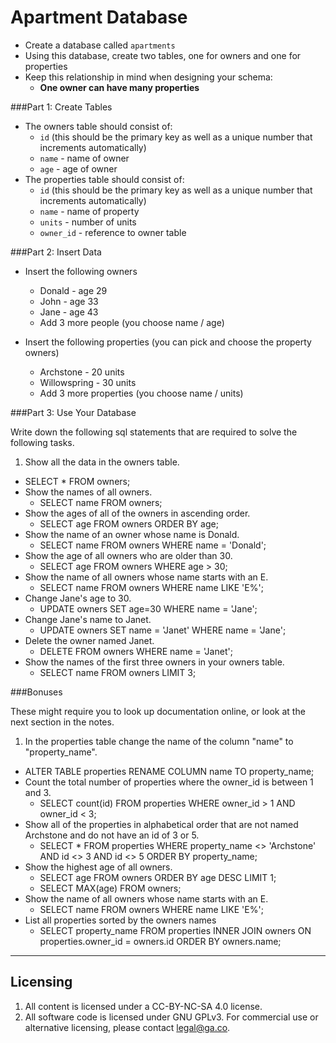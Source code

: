# Apartment Database

- Create a database called `apartments`
- Using this database, create two tables, one for owners and one for properties
- Keep this relationship in mind when designing your schema:
  + **One owner can have many properties**

###Part 1: Create Tables

- The owners table should consist of:
  + `id` (this should be the primary key as well as a unique number that increments automatically)
  + `name` - name of owner
  + `age` - age of owner
- The properties table should consist of:
  + `id` (this should be the primary key as well as a unique number that increments automatically)
  + `name` - name of property
  + `units` - number of units
  + `owner_id` - reference to owner table

###Part 2: Insert Data

* Insert the following owners
    * Donald - age 29
    * John - age 33
    * Jane - age 43
    * Add 3 more people (you choose name / age)

* Insert the following properties (you can pick and choose the property owners)
    * Archstone - 20 units
    * Willowspring - 30 units
    * Add 3 more properties (you choose name / units)

###Part 3: Use Your Database

Write down the following sql statements that are required to solve the following tasks.

1. Show all the data in the owners table.
  * SELECT * FROM owners;
* Show the names of all owners.
  * SELECT name FROM owners;
* Show the ages of all of the owners in ascending order.
  * SELECT age FROM owners ORDER BY age;
* Show the name of an owner whose name is Donald.
  * SELECT name FROM owners WHERE name = 'Donald';
* Show the age of all owners who are older than 30.
  * SELECT age FROM owners WHERE age > 30;
* Show the name of all owners whose name starts with an E.
  * SELECT name FROM owners WHERE name LIKE 'E%';
* Change Jane's age to 30.
  * UPDATE owners SET age=30 WHERE name = 'Jane';
* Change Jane's name to Janet.
  * UPDATE owners SET name = 'Janet' WHERE name = 'Jane';
* Delete the owner named Janet.
  * DELETE FROM owners WHERE name = 'Janet';
* Show the names of the first three owners in your owners table.
  * SELECT name FROM owners LIMIT 3;


###Bonuses

These might require you to look up documentation online, or look at the next section in the notes.

1. In the properties table change the name of the column "name" to "property_name".
  * ALTER TABLE properties RENAME COLUMN name TO property_name;
* Count the total number of properties where the owner_id is between 1 and 3.
  * SELECT count(id) FROM properties WHERE owner_id > 1 AND owner_id < 3;
* Show all of the properties in alphabetical order that are not named Archstone and do not have an id of 3 or 5.
  * SELECT * FROM properties WHERE property_name <> 'Archstone' AND id <> 3 AND id <> 5 ORDER BY property_name;
* Show the highest age of all owners.
  * SELECT age FROM owners ORDER BY age DESC LIMIT 1;
  * SELECT MAX(age) FROM owners;
* Show the name of all owners whose name starts with an E.
  * SELECT name FROM owners WHERE name LIKE 'E%';
* List all properties sorted by the owners names
  * SELECT property_name FROM properties INNER JOIN owners ON properties.owner_id = owners.id ORDER BY owners.name;



---

## Licensing
1. All content is licensed under a CC-BY-NC-SA 4.0 license.
2. All software code is licensed under GNU GPLv3. For commercial use or alternative licensing, please contact legal@ga.co.
